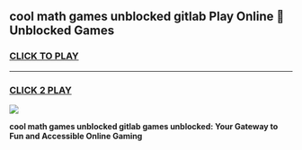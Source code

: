
## cool math games unblocked gitlab Play Online 👋 Unblocked Games
<h3>
<a href="https://news.freeplayer.one?title=cool_math_games_unblocked_gitlab&ref=17CMG">CLICK TO PLAY</a></h3>
<hr>

<h3>
<a href="https://news.freeplayer.one?title=cool_math_games_unblocked_gitlab&ref=17CMG">CLICK 2 PLAY</a>
  
</h3>

<a href="https://news.freeplayer.one?title=cool_math_games_unblocked_gitlab&ref=17CMG/"><img src="https://clearcache.store/games.png"></a>


**cool math games unblocked gitlab games unblocked: Your Gateway to Fun and Accessible Online Gaming**
